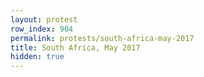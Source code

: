 ```yaml
---
layout: protest
row_index: 904
permalink: protests/south-africa-may-2017
title: South Africa, May 2017
hidden: true
---
```

